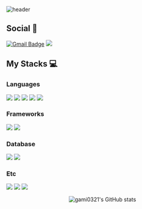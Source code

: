 
![header](https://capsule-render.vercel.app/api?type=waving&color=F7DF1E&height=300&section=header&text=JungEun's%20Github&fontColor=ffffff&fontSize=50)


<div>
  
## Social 💌 
[![Gmail Badge](https://img.shields.io/badge/Gmail-d14836?style=flat&logo=Gmail&logoColor=white&link=mailto:yje3058@gmail.com)](mailto:yje3058@gmail.com)
<a href="https://shy-word-349.notion.site/Researcher-Developer-a2af56fd6e8e48af8ad7eb504d01aec2" target="_blank"><img src="https://img.shields.io/badge/notion-black?style=flat&logo=notion&logoColor=white"/></a>

## My Stacks 💻
### Languages
<p align="left">
<img src="https://img.shields.io/badge/Python-3776AB?style=flat&logo=python&logoColor=white"> 
<img src="https://img.shields.io/badge/C%23-%23239120.svg?style=flat&logo=c-sharp&logoColor=white"/>
<img src="https://img.shields.io/badge/JavaScript-F7DF1E?style=flat&logo=JavaScript&logoColor=white"/>
<img src="https://img.shields.io/badge/HTML5-E34F26?style=flat&logo=HTML5&logoColor=white"/>
<img src="https://img.shields.io/badge/CSS3-1572B6?style=flat&logo=CSS3&logoColor=white"/>                                                                                              
</p>
                                                                                                 
### Frameworks 
<p align="left">
<img src="https://img.shields.io/badge/Express-000000?style=flat&logo=Express&logoColor=white"> 
<img src="https://img.shields.io/badge/Flask-000000?style=flat&logo=Flask&logoColor=white">                                                                                   
</p>
                                                                                                 
### Database
<p align="left">
<img src="https://img.shields.io/badge/MySQL-4479A1?style=flat&logo=MySQL&logoColor=white"/>
<img src="https://img.shields.io/badge/MariaDB-003545?style=flat&logo=MariaDB&logoColor=white"/>
</p>
                                                                                                       
### Etc
<p align="left">
<img src="https://img.shields.io/badge/Node.js-339933?style=flat&logo=Node.js&logoColor=white"/>
<img src="https://img.shields.io/badge/npm-CB3837?style=flat&logo=npm&logoColor=white"/>                                                                    
<img src="https://img.shields.io/badge/Unity-black?style=flat&logo=Unity&logoColor=white"/>
</p>
</div>
                                                                                         
<div align="center">

![gami0321's GitHub stats](https://github-readme-stats.vercel.app/api?username=gami0321&show_icons=true&theme=compact&theme=calm)
</div>
